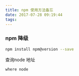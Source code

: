 ```yaml
---
title: npm 使用方法备忘
date: 2017-07-28 09:19:44
tags:
---
```

### npm 降级
```sh
npm install npm@version --save 
```
查询node 地址 

```sh
where node
```